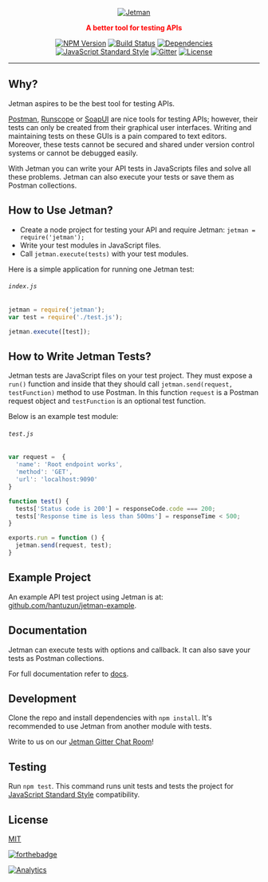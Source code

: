 
<p align="center">
  <a href="https://npmjs.com/package/jetman">
    <img alt="Jetman" src="https://cloud.githubusercontent.com/assets/2770895/15573377/7d6b318a-22fb-11e6-9de6-743608466c14.png">
  </a>
</p>

<p align="center", style="color:red;">
  <b>A better tool for testing APIs</b>
</p>

<p align="center">
  <a href="https://npmjs.org/package/jetman"><img alt="NPM Version" src="https://img.shields.io/npm/v/jetman.svg"></a>
  <a href="https://travis-ci.com/hantuzun/jetman"><img alt="Build Status" src="https://travis-ci.com/hantuzun/jetman.svg?token=6mGgqf5q8dpxwiXrxzAR&branch=master"></a>
  <a href="https://david-dm.org/hantuzun/jetman"><img alt="Dependencies" src="https://img.shields.io/david/hantuzun/jetman.svg"></a>
  <a href="http://standardjs.com/"><img alt="JavaScript Standard Style" src="https://img.shields.io/badge/code%20style-standard-brightgreen.svg"></a>
  <a href="https://gitter.im/hantuzun/jetman?utm_source=badge&utm_medium=badge&utm_campaign=pr-badge"><img alt="Gitter" src="https://badges.gitter.im/hantuzun/jetman.svg"></a>
  <a href="http://doge.mit-license.org"><img alt="License" src="http://img.shields.io/:license-mit-blue.svg"></a>
</p>

------------------------------------------------------------------------------------------------------------------------

## Why?
Jetman aspires to be the best tool for testing APIs.

[Postman](https://www.getpostman.com), [Runscope](https://www.runscope.com/) or [SoapUI](https://www.soapui.org/) are nice tools for testing APIs; however, their tests can only be created from their graphical user interfaces. Writing and maintaining tests on these GUIs is a pain compared to text editors. Moreover, these tests cannot be secured and shared under version control systems or cannot be debugged easily.

With Jetman you can write your API tests in JavaScripts files and solve all these problems. Jetman can also execute your tests or save them as Postman collections.



## How to Use Jetman?
 * Create a node project for testing your API and require Jetman: `jetman = require('jetman');`
 * Write your test modules in JavaScript files.
 * Call `jetman.execute(tests)` with your test modules.

Here is a simple application for running one Jetman test:

###### `index.js`
```js
jetman = require('jetman');
var test = require('./test.js');

jetman.execute([test]);
```



## How to Write Jetman Tests?
Jetman tests are JavaScript files on your test project. They must expose a `run()` function and inside that they should call `jetman.send(request, testFunction)` method to use Postman.
In this function `request` is a Postman request object and `testFunction` is an optional test function.

Below is an example test module:

###### `test.js`
```js
var request =  {
  'name': 'Root endpoint works',
  'method': 'GET',
  'url': 'localhost:9090'
}

function test() {
  tests['Status code is 200'] = responseCode.code === 200;
  tests['Response time is less than 500ms'] = responseTime < 500;
}

exports.run = function () {
  jetman.send(request, test);
}
```



## Example Project
An example API test project using Jetman is at: [github.com/hantuzun/jetman-example](https://github.com/hantuzun/jetman-example).



## Documentation
Jetman can execute tests with options and callback. It can also save your tests as Postman collections.

For full documentation refer to [docs](docs).



## Development
Clone the repo and install dependencies with `npm install`.
It's recommended to use Jetman from another module with tests.

Write to us on our [Jetman Gitter Chat Room](https://gitter.im/hantuzun/jetman)!



## Testing
Run `npm test`. This command runs unit tests and tests the project for [JavaScript Standard Style](http://standardjs.com/) compatibility.



## License
[MIT](LICENSE)

[![forthebadge](http://forthebadge.com/images/badges/built-with-love.svg)](http://forthebadge.com)

[![Analytics](https://ga-beacon.appspot.com/UA-78341852-1/chromeskel_a/readme?pixel)](http://tuzun.co)
